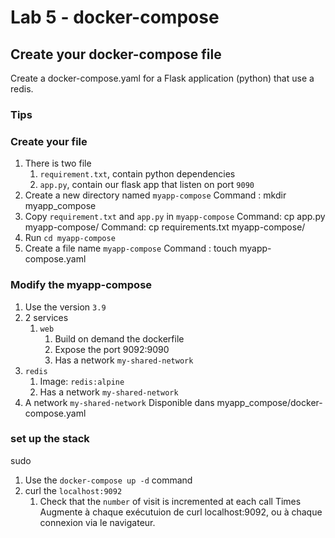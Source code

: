 # Lab 5 - docker-compose

## Create your docker-compose file

Create a docker-compose.yaml for a Flask application (python) that use a redis.

### Tips

### Create your file

1. There is two file 
   1. `requirement.txt`, contain python dependencies 
   2. `app.py`, contain our flask app that listen on port `9090`
2. Create a new directory named `myapp-compose` 
Command : mkdir myapp_compose 
3. Copy `requirement.txt` and `app.py` in `myapp-compose`
Command: cp app.py myapp-compose/
Command: cp requirements.txt myapp-compose/
4. Run `cd myapp-compose`
5. Create a file name `myapp-compose`
Command : touch myapp-compose.yaml 
### Modify the myapp-compose

1. Use the version `3.9`
2. 2 services
   1. `web`
      1. Build on demand the dockerfile
      2. Expose the port 9092:9090
      3. Has a network `my-shared-network`
  2. `redis`
     1. Image: `redis:alpine`
     2. Has a network `my-shared-network`
3. A network `my-shared-network`
Disponible dans myapp_compose/docker-compose.yaml
### set up the stack
sudo
1. Use the `docker-compose up -d` command
2. curl the `localhost:9092`
   1. Check that the `number` of visit is incremented at each call
Times Augmente à chaque exécutuion de curl localhost:9092, ou à chaque connexion via le 
navigateur.
